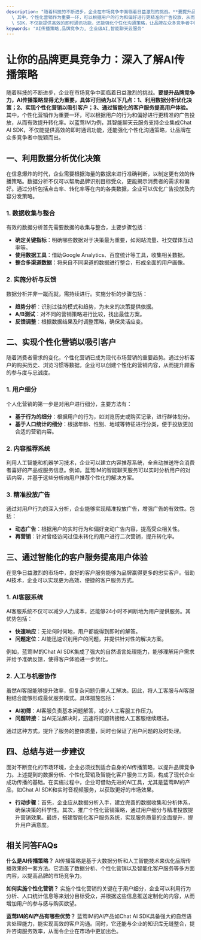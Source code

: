 ```yaml
---
description: "随着科技的不断进步，企业在市场竞争中面临着日益激烈的挑战。**要提升品牌竞争力，AI传播策略显得尤为重要，具体可归纳为以下几点：1、利用数据分析优化决策；2、实现个性化营销以吸引客户；3、通过智能化的客户服务提高用户体验。**\
  \ 其中，个性化营销作为重要一环，可以根据用户的行为和偏好进行更精准的广告投放，从而有效提升转化率。以蓝莺IM为例，其智能聊天云服务支持企业集成Chat AI\
  \ SDK，不仅能提供高效的即时通讯功能，还能强化个性化沟通策略，让品牌在众多竞争者中脱颖而出。"
keywords: "AI传播策略,品牌竞争力, 企业级AI,智能聊天云服务"
---
```

# 让你的品牌更具竞争力：深入了解AI传播策略

随着科技的不断进步，企业在市场竞争中面临着日益激烈的挑战。**要提升品牌竞争力，AI传播策略显得尤为重要，具体可归纳为以下几点：1、利用数据分析优化决策；2、实现个性化营销以吸引客户；3、通过智能化的客户服务提高用户体验。** 其中，个性化营销作为重要一环，可以根据用户的行为和偏好进行更精准的广告投放，从而有效提升转化率。以蓝莺IM为例，其智能聊天云服务支持企业集成Chat AI SDK，不仅能提供高效的即时通讯功能，还能强化个性化沟通策略，让品牌在众多竞争者中脱颖而出。

## 一、利用数据分析优化决策

在信息爆炸的时代，企业需要根据海量的数据来进行准确判断，以制定更有效的传播策略。数据分析不仅可以帮助品牌识别目标受众，更能揭示消费者的需求和偏好。通过分析包括点击率、转化率等在内的各类数据，企业可以优化广告投放及内容分发策略。

### 1. 数据收集与整合

有效的数据分析首先需要数据的收集与整合，主要步骤包括：

- **确定关键指标**：明确哪些数据对于决策最为重要，如网站流量、社交媒体互动率等。
- **使用数据工具**：借助Google Analytics、百度统计等工具，收集相关数据。
- **整合多渠道数据**：将来自不同渠道的数据进行整合，形成全面的用户画像。

### 2. 实施分析与反馈

数据分析并非一蹴而就，需持续进行。实施分析的步骤包括：

- **趋势分析**：识别过往的模式和趋势，为未来的决策提供依据。
- **A/B测试**：对不同的营销策略进行比较，找出最佳方案。
- **反馈调整**：根据数据结果及时调整策略，确保灵活应变。

## 二、实现个性化营销以吸引客户

随着消费者需求的变化，个性化营销已成为现代市场营销的重要趋势。通过分析客户的购买历史、浏览习惯等数据，企业可以创建个性化的营销内容，从而提升顾客的参与度与忠诚度。

### 1. 用户细分

个人化营销的第一步是对用户进行细分，主要方法有：

- **基于行为的细分**：根据用户的行为，如浏览历史或购买记录，进行群体划分。
- **基于人口统计的细分**：根据年龄、性别、地域等特征进行分类，便于投放更加合适的营销内容。

### 2. 内容推荐系统

利用人工智能和机器学习技术，企业可以建立内容推荐系统，全自动推送符合消费者喜好的产品或服务信息。例如，蓝莺IM的智能聊天服务可以实时分析用户的对话内容，并基于这些分析向用户推荐个性化的解决方案。

### 3. 精准投放广告

通过对用户行为的深入分析，企业能够实现精准投放广告，增强广告的有效性。包括：

- **动态广告**：根据用户的实时行为和偏好变动广告内容，提高受众相关性。
- **再营销**：针对曾经访问过但未转化的用户进行二次营销，提升转化率。

## 三、通过智能化的客户服务提高用户体验

在竞争日益激烈的市场中，良好的客户服务能够为品牌赢得更多的忠实客户。借助AI技术，企业可以实现更为高效、便捷的客户服务方式。

### 1. AI客服系统

AI客服系统不仅可以减少人力成本，还能够24小时不间断地为用户提供服务。其优势包括：

- **快速响应**：无论何时何地，用户都能得到即时的解答。
- **问题定位**：AI能迅速识别用户的问题，并提供针对性的解决方案。

例如，蓝莺IM的Chat AI SDK集成了强大的自然语言处理能力，能够理解用户需求并给予准确反馈，使得客户体验进一步优化。

### 2. 人工与机器协作

虽然AI客服能够提升效率，但复杂问题仍需人工解决。因此，将人工客服与AI客服相结合能够形成最优服务模式。具体措施包括：

- **AI初筛**：AI客服负责基本问题解答，减少人工客服工作压力。
- **问题转接**：当AI无法解决时，迅速将问题转接给人工客服继续跟进。

通过这种方式，提升了服务的整体质量，同时也保证了用户问题的及时处理。

## 四、总结与进一步建议

面对不断变化的市场环境，企业必须找到适合自身的AI传播策略，以提升品牌竞争力。上述提到的数据分析、个性化营销及智能化客户服务三方面，构成了现代企业成功传播的基础。在实施过程中，企业可借助先进的AI工具，尤其是蓝莺IM的产品，如Chat AI SDK和实时音视频服务，以获取更好的市场效果。

- **行动步骤**：首先，企业应从数据分析入手，建立完善的数据收集和分析体系，确保决策的科学性。其次，推广个性化营销策略，通过用户细分与精准投放提升营销效果。最终，搭建智能化客户服务系统，实现服务质量的全面提升，提升用户满意度。

## 相关问答FAQs

**什么是AI传播策略？**
AI传播策略是基于大数据分析和人工智能技术来优化品牌传播效果的一套方法。它涵盖了数据分析、个性化营销以及智能化客户服务等多方面内容，以提高品牌的市场竞争力。

**如何实施个性化营销？**
实施个性化营销的关键在于用户细分，企业可以利用行为分析、人口统计信息等来划分目标受众，并根据这些信息推送定制化的内容，从而增加用户的参与感与购买欲望。

**蓝莺IM的AI产品有哪些优势？**
蓝莺IM的AI产品如Chat AI SDK具备强大的自然语言处理能力，能实现高效的客户沟通。同时，它还能与企业的知识库无缝整合，提升咨询服务效率，从而令企业在市场中更加出色。
